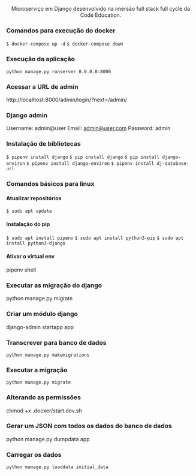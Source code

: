 <p align="center">
    Microserviço em Django desenvolvido na imersão full stack full cycle da Code Education.
</p>

### Comandos para execução do docker
`$ docker-compose up -d`
`$ docker-compose down`

### Execução da aplicação
`python manage.py runserver 0.0.0.0:8000`

### Acessar a URL de admin
http://localhost:8000/admin/login/?next=/admin/

### Django admin
Username: admin@user
Email: admin@user.com
Password: admin

### Instalação de bibliotecas
`$ pipenv install django`
`$ pip install django`
`$ pip install django-environ`
`$ pipenv install django-environ`
`$ pipenv install dj-database-url`


### Comandos básicos para linux

#### Atualizar repositórios
`$ sudo apt update`

#### Instalação do pip
`$ sudo apt install pipenv`
`$ sudo apt install python3-pip`
`$ sudo apt install python3-django`

#### Ativar o virtual env
pipenv shell

### Executar as migração do django
python manage.py migrate


### Criar um módulo django
django-admin startapp app

### Transcrever para banco de dados
`python manage.py makemigrations`

### Executar a migração
`python manage.py migrate`

### Alterando as permissões
chmod +x .docker/start.dev.sh

### Gerar um JSON com todos os dados do banco de dados
python manage.py dumpdata app

### Carregar os dados 
`python manage.py loaddata initial_data`